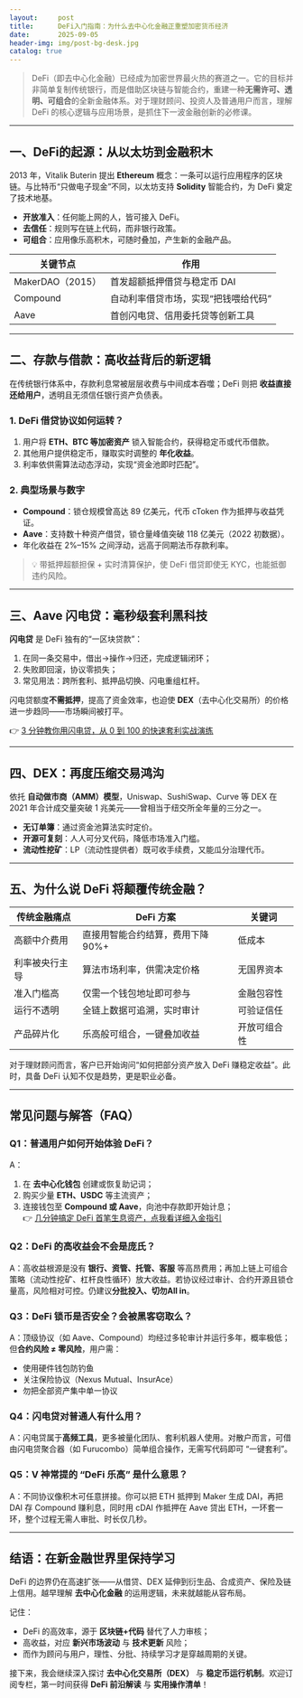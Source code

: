 ```yaml
---
layout:     post
title:      DeFi入门指南：为什么去中心化金融正重塑加密货币经济
date:       2025-09-05
header-img: img/post-bg-desk.jpg
catalog: true
---
```


> DeFi（即去中心化金融）已经成为加密世界最火热的赛道之一。它的目标并非简单复制传统银行，而是借助区块链与智能合约，重建一种**无需许可、透明、可组合**的全新金融体系。对于理财顾问、投资人及普通用户而言，理解 DeFi 的核心逻辑与应用场景，是抓住下一波金融创新的必修课。

---

## 一、DeFi的起源：从以太坊到金融积木

2013 年，Vitalik Buterin 提出 **Ethereum** 概念：一条可以运行应用程序的区块链。与比特币“只做电子现金”不同，以太坊支持 **Solidity** 智能合约，为 DeFi 奠定了技术地基。

- **开放准入**：任何能上网的人，皆可接入 DeFi。
- **去信任**：规则写在链上代码，而非银行政策。
- **可组合**：应用像乐高积木，可随时叠加，产生新的金融产品。

| 关键节点       | 作用                                   |
|----------------|----------------------------------------|
| MakerDAO（2015）| 首发超额抵押借贷与稳定币 DAI           |
| Compound       | 自动利率借贷市场，实现“把钱喂给代码” |
| Aave           | 首创闪电贷、信用委托贷等创新工具       |

---

## 二、存款与借款：高收益背后的新逻辑

在传统银行体系中，存款利息常被层层收费与中间成本吞噬；DeFi 则把 **收益直接还给用户**，透明且无须信任银行资产负债表。

### 1. DeFi 借贷协议如何运转？

1. 用户将 **ETH、BTC 等加密资产** 锁入智能合约，获得稳定币或代币借款。
2. 其他用户提供稳定币，赚取实时调整的 **年化收益**。
3. 利率依供需算法动态浮动，实现“资金池即时匹配”。

### 2. 典型场景与数字

- **Compound**：锁仓规模曾高达 89 亿美元，代币 cToken 作为抵押与收益凭证。
- **Aave**：支持数十种资产借贷，锁仓量峰值突破 118 亿美元（2022 初数据）。
- 年化收益在 2%–15% 之间浮动，远高于同期法币存款利率。

> 💡 带抵押超额担保 + 实时清算保护，使 DeFi 借贷即使无 KYC，也能抵御违约风险。

---

## 三、Aave 闪电贷：毫秒级套利黑科技

**闪电贷** 是 DeFi 独有的“一区块贷款”：

1. 在同一条交易中，借出→操作→归还，完成逻辑闭环；
2. 失败即回滚，协议零损失；
3. 常见用法：跨所套利、抵押品切换、闪电重组杠杆。

闪电贷额度**不需抵押**，提高了资金效率，也迫使 **DEX**（去中心化交易所）的价格进一步趋同——市场瞬间被打平。

👉 [3 分钟教你用闪电贷，从 0 到 100 的快速套利实战演练](https://okxdog.com/)

---

## 四、DEX：再度压缩交易鸿沟

依托 **自动做市商（AMM）模型**，Uniswap、SushiSwap、Curve 等 DEX 在 2021 年合计成交量突破 1 兆美元——曾相当于纽交所全年量的三分之一。

- **无订单簿**：通过资金池算法实时定价。
- **开源可复刻**：人人可分叉代码，降低市场准入门槛。
- **流动性挖矿**：LP（流动性提供者）既可收手续费，又能瓜分治理代币。

---

## 五、为什么说 DeFi 将颠覆传统金融？

| 传统金融痛点         | DeFi 方案                     | 关键词         |
|----------------------|-------------------------------|----------------|
| 高额中介费用         | 直接用智能合约结算，费用下降 90%+ | 低成本         |
| 利率被央行主导       | 算法市场利率，供需决定价格       | 无国界资本     |
| 准入门槛高           | 仅需一个钱包地址即可参与         | 金融包容性     |
| 运行不透明           | 全链上数据可追溯，实时审计       | 可验证信任     |
| 产品碎片化           | 乐高般可组合，一键叠加收益       | 开放可组合性   |

对于理财顾问而言，客户已开始询问“如何把部分资产放入 DeFi 赚稳定收益”。此时，具备 DeFi 认知不仅是趋势，更是职业必备。

---

## 常见问题与解答（FAQ）

### Q1：普通用户如何开始体验 DeFi？
A：  
1. 在 **去中心化钱包** 创建或恢复助记词；  
2. 购买少量 **ETH、USDC** 等主流资产；  
3. 连接钱包至 **Compound 或 Aave**，向池中存款即开始计息；  
👉 [几分钟搞定 DeFi 首笔生息资产，点我看详细入金指引](https://okxdog.com/)

### Q2：DeFi 的高收益会不会是庞氏？
A：高收益根源是没有 **银行、资管、托管、客服** 等高昂费用；再加上链上可组合策略（流动性挖矿、杠杆良性循环）放大收益。若协议经过审计、合约开源且锁仓量高，风险相对可控。仍建议**分批投入、切勿All in**。

### Q3：DeFi 锁币是否安全？会被黑客窃取么？
A：顶级协议（如 Aave、Compound）均经过多轮审计并运行多年，概率极低；但**合约风险 ≠ 零风险**，用户需：
- 使用硬件钱包防钓鱼
- 关注保险协议（Nexus Mutual、InsurAce）
- 勿把全部资产集中单一协议

### Q4：闪电贷对普通人有什么用？
A：闪电贷属于**高频工具**，更多被量化团队、套利机器人使用。对散户而言，可借由闪电贷聚合器（如 Furucombo）简单组合操作，无需写代码即可 “一键套利”。

### Q5：V 神常提的 **“DeFi 乐高”** 是什么意思？
A：不同协议像积木可任意拼接。你可以把 ETH 抵押到 Maker 生成 DAI，再把 DAI 存 Compound 赚利息，同时用 cDAI 作抵押在 Aave 贷出 ETH，一环套一环，整个过程无需人审批、时长仅几秒。

---

## 结语：在新金融世界里保持学习

DeFi 的边界仍在高速扩张——从借贷、DEX 延伸到衍生品、合成资产、保险及链上信用。越早理解 **去中心化金融** 的运用逻辑，未来就越能从容布局。

记住：  
- DeFi 的高效率，源于 **区块链+代码** 替代了人力审核；  
- 高收益，对应 **新兴市场波动** 与 **技术更新** 风险；  
- 而作为顾问与用户，理性、分批、持续学习才是穿越周期的关键。

接下来，我会继续深入探讨 **去中心化交易所（DEX）** 与 **稳定币运行机制**。欢迎订阅专栏，第一时间获得 **DeFi 前沿解读** 与 **实用操作清单**！